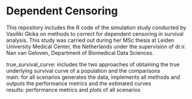 # Dependent Censoring
This repository includes the R code of the simulation study conducted by Vasiliki Gkika on methods to correct for dependent censoring in survival analysis. This study was carried out during her MSc thesis at Leiden University Medical Center, the Netherlands under the supervision of dr.ir. Nan van Geloven, Department of Biomedical Data Sciences.

true_survival_curve: includes the two approaches of obtaining the true underlying survival curve of a population and the comparisons \
main: for all scenarios generates the data, implements all methods and outputs the performance metrics and the estimated curves \
results: performance metrics and plots of all scenarios

